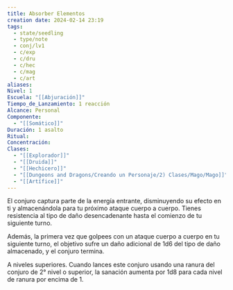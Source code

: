 ```yaml
---
title: Absorber Elementos
creation date: 2024-02-14 23:19
tags:
  - state/seedling
  - type/note
  - conj/lv1
  - c/exp
  - c/dru
  - c/hec
  - c/mag
  - c/art
aliases: 
Nivel: 1
Escuela: "[[Abjuración]]"
Tiempo_de_Lanzamiento: 1 reacción
Alcance: Personal
Componente:
  - "[[Somático]]"
Duración: 1 asalto
Ritual: 
Concentración: 
Clases:
  - "[[Explorador]]"
  - "[[Druida]]"
  - "[[Hechicero]]"
  - "[[Dungeons and Dragons/Creando un Personaje/2) Clases/Mago/Mago]]"
  - "[[Artífice]]"
---
```

El conjuro captura parte de la energía entrante, disminuyendo su efecto en ti y almacenándola
para tu próximo ataque cuerpo a cuerpo. Tienes resistencia al tipo de daño desencadenante hasta el comienzo de tu siguiente turno. 

Además, la primera vez que golpees con un ataque cuerpo a cuerpo en tu siguiente turno, el objetivo sufre un daño adicional de 1d6 del tipo de daño almacenado, y el conjuro termina.

A niveles superiores. Cuando lances este conjuro usando una ranura del conjuro de 2° nivel o superior, la sanación aumenta por 1d8 para cada nivel de ranura por encima de 1.
